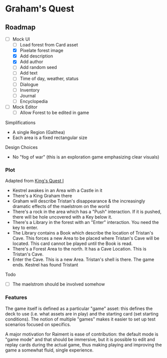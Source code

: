 # Graham's Quest

## Roadmap

-   [ ] Mock UI
    -   [ ] Load forest from Card asset
    -   [x] Pixelate forest image
    -   [x] Add description
    -   [x] Add author
    -   [ ] Add random seed
    -   [ ] Add text
    -   [ ] Time of day, weather, status
    -   [ ] Dialogue
    -   [ ] Inventory
    -   [ ] Journal
    -   [ ] Encyclopedia
- [ ] Mock Editor
    -   [ ] Allow Forest to be edited in game

Simplifications

-   A single Region (Galthea)
-   Each area is a fixed rectangular size

Design Choices

-   No "fog of war" (this is an exploration game emphasizing clear visuals)

### Plot

Adapted from [King's Quest I](http://gamerwalkthroughs.com/kings-quest-1/)

-   Kestrel awakes in an Area with a Castle in it
-   There's a King Graham there
-   Graham will describe Tristan's disappearance & the increasingly dramatic effects of the maelstrom on the world
-   There's a rock in the area which has a "Push" interaction. If it is pushed, there will be hole uncovered with a Key below it.
-   There's a Library in the forest with an "Enter" interaction. You need the key to enter.
-   The Library contains a Book which describe the location of Tristan's Cave. This forces a new Area to be placed where Tristan's Cave will be located. This card cannot be played until the Book is read.
-   There's a Forest Area to the north. It has a Cave Location. This is Tristan's Cave.
-   Enter the Cave. This is a new Area. Tristan's shell is there. The game ends. Kestrel has found Tristant

Todo

-   [ ] The maelstrom should be involved somehow

### Features

The game itself is defined as a particular "game" asset: this defines the deck to use (i.e. what assets are in play) and the starting card (set starting conditions). The notion of multiple "games" makes it easier to set up test scenarios focused on specifics.

A major motivation for Raiment is ease of contribution: the default mode is "game mode" and that should be immersive, but it is possible to edit and replay cards during the actual game, thus making playing and improving the game a somewhat fluid, single experience.
